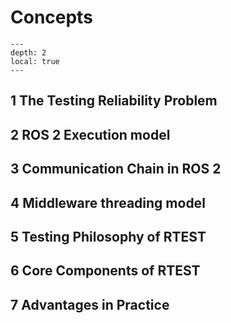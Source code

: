 # Concepts

```{contents} Contents
---
depth: 2
local: true
---
```

## 1 The Testing Reliability Problem




## 2 ROS 2 Execution model



## 3 Communication Chain in ROS 2



## 4 Middleware threading model




## 5 Testing Philosophy of RTEST



## 6 Core Components of RTEST




## 7 Advantages in Practice